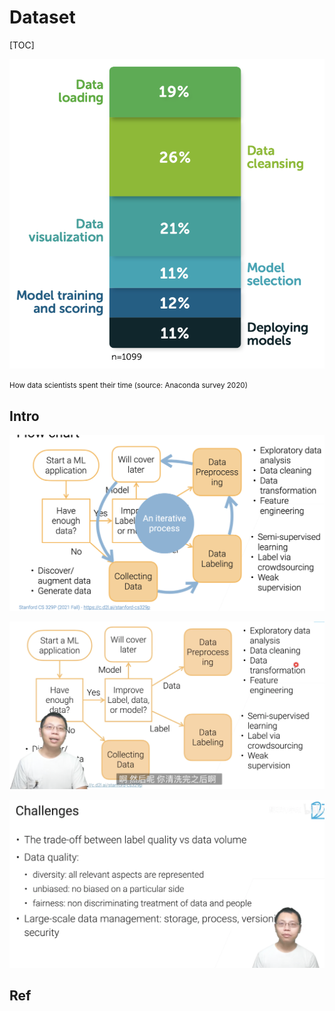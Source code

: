 # Dataset

[TOC]



![|400](../../../../../Assets/Pics/Screenshot%202023-01-28%20at%208.04.20%20PM.png)

<small>How data scientists spent their time (source: Anaconda survey 2020)</small>



## Intro
![](../../../../../Assets/Pics/Screenshot%202023-01-31%20at%205.58.08%20PM.png)

![](../../../../../Assets/Pics/Screenshot%202023-01-31%20at%205.58.50%20PM.png)

![](../../../../../Assets/Pics/Screenshot%202023-01-31%20at%205.59.40%20PM.png)

## Ref

